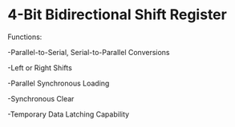 4-Bit Bidirectional Shift Register
=======

Functions: 

-Parallel-to-Serial, Serial-to-Parallel Conversions

-Left or Right Shifts

-Parallel Synchronous Loading

-Synchronous Clear

-Temporary Data Latching Capability


